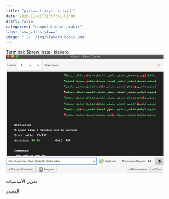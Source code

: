 ```yaml
---
title: "الكتابة بلوحة المفاتيح"
date: 2020-11-01T21:57:41+01:00
draft: false
categories: "computational arabic"
tags: "مصطلحات البرمجة"
image: "../../img/klavaro_basic.png"
---
```

Terminal: $brew install klavaro
![Klavaro app screenshot](../../img/klavaro_basic.png)

تمرين الأساسيات

[المصدر][klavarosourcecode]

[klavarosourcecode]: https://klavaro.sourceforge.io/ar/index.html 

